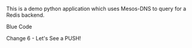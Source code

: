 This is a demo python  application which uses Mesos-DNS to query for a Redis backend.

Blue Code 

Change 6 - Let's See a PUSH!
